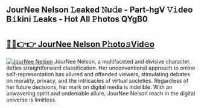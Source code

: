 ## JourNee Nelson 𝙻eaked 𝙽u𝚍e - Part-hgV 𝚅𝚒deo B𝚒kini 𝙻eaks - Hot All 𝙿hotos QYgB0

# <h2><a href="http://ld6cf0.urlbe.top/?page=JourNee+Nelson">🔗🔗👉👉 JourNee Nelson P𝚑oto𝚜Vid𝚎o</a></h2>

[![JourNee Nelson](https://i.imgur.com/eBuTRDB.gif)](http://ld6cf0.urlbe.top/?page=JourNee+Nelson)
JourNee Nelson, a multifaceted and divisive character, defies straightforward classification. Her unconventional approach to online self-representation has allured and offended viewers, stimulating debates on morality, privacy, and the intricacies of virtual societies. Regardless of her future decisions, her mark on digital media is indelible. With an unwavering spirit and undeniable allure, JourNee Nelson reach in the digital universe is limitless.
